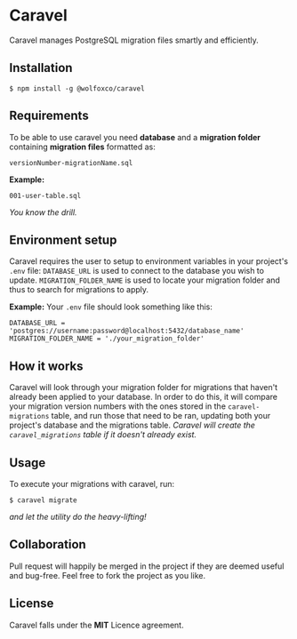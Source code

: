 # Caravel
Caravel manages PostgreSQL migration files smartly and efficiently.

## Installation

`$ npm install -g @wolfoxco/caravel`

## Requirements

To be able to use caravel you need **database** and a **migration folder** containing **migration files** formatted as:

`versionNumber-migrationName.sql`

**Example:**

`001-user-table.sql`

*You know the drill.*

## Environment setup
 Caravel requires the user to setup to environment variables in your project's `.env` file:
 `DATABASE_URL` is used to connect to the database you wish to update.
 `MIGRATION_FOLDER_NAME` is used to locate your migration folder and thus to search for migrations to apply.
 
**Example:**
Your `.env` file should look something like this:

`DATABASE_URL = 'postgres://username:password@localhost:5432/database_name'
MIGRATION_FOLDER_NAME = './your_migration_folder'`

## How it works
Caravel will look through your migration folder for migrations that haven't already been applied to your database. In order to do this, it will compare your migration version numbers with the ones stored in the `caravel-migrations` table, and run those that need to be ran, updating both your project's database and the migrations table.
*Caravel will create the `caravel_migrations` table if it doesn't already exist.*

## Usage
To execute your migrations with caravel, run:

`$ caravel migrate`

*and let the utility do the heavy-lifting!*

## Collaboration
Pull request will happily be merged in the project if they are deemed useful and bug-free.
Feel free to fork the project as you like.

## License
Caravel falls under the **MIT** Licence agreement.


